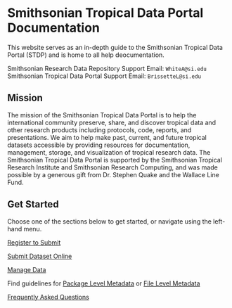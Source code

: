 # Smithsonian Tropical Data Portal Documentation

This website serves as an in-depth guide to the Smithsonian Tropical Data Portal (STDP) and is home to all help deocumentation. 

Smithsonian Research Data Repository Support Email: `WhiteA@si.edu`
Smithsonian Tropical Data Portal Support Email: `BrissetteL@si.edu`

## Mission 
The mission of the Smithsonian Tropical Data Portal is to help the international community preserve, share, and discover tropical data and other research products including protocols, code, reports, and presentations. We aim to help make past, current, and future tropical datasets accessible by providing resources for documentation, management, storage, and visualization of tropical research data. The Smithsonian Tropical Data Portal is supported by the Smithsonian Tropical Research Institute and Smithsonian Research Computing, and was made possible by a generous gift from Dr. Stephen Quake and the Wallace Line Fund.

## Get Started

Choose one of the sections below to get started, or navigate using the left-hand menu.

<a href="/register_to_submit/" class="button">Register to Submit</a>

<a href="/submit_online/" class="button">Submit Dataset Online</a>

<a href="/manage_data/" class="button">Manage Data</a>

Find guidelines for <a href="/package_level_meta_reqs/" class="button">Package Level Metadata</a> or <a href="/file_level_metadata/" class="button">File Level Metadata</a>

<a href="/faq/" class="button">Frequently Asked Questions</a>

<br><br>
<br><br>
<br><br>
<br><br>
<br><br>
<br><br>
<br><br>
